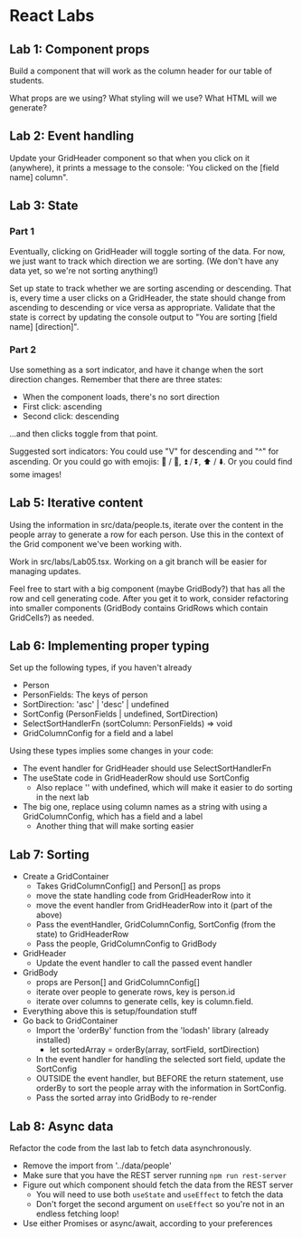 # React Labs

## Lab 1: Component props

Build a component that will work as the column header for our table of students.

What props are we using?
What styling will we use?
What HTML will we generate?

## Lab 2: Event handling

Update your GridHeader component so that when you click on it (anywhere), it prints a message to the console: 'You clicked on the [field name] column".

## Lab 3: State

### Part 1

Eventually, clicking on GridHeader will toggle sorting of the data. For now, we just want to track which direction we are sorting. (We don't have any data yet, so we're not sorting anything!)

Set up state to track whether we are sorting ascending or descending. That is, every time a user clicks on a GridHeader, the state should change from ascending to descending or vice versa as appropriate. Validate that the state is correct by updating the console output to "You are sorting [field name] [direction]".

### Part 2

Use something as a sort indicator, and have it change when the sort direction changes. Remember that there are three states:

- When the component loads, there's no sort direction
- First click: ascending
- Second click: descending

...and then clicks toggle from that point.

Suggested sort indicators: You could use "V" for descending and "^" for ascending. Or you could go with emojis: 🔼 / 🔽, ⏫ / ⏬, ⬆️ / ⬇️. Or you could find some images!

## Lab 5: Iterative content

Using the information in src/data/people.ts, iterate over the content in the people array to generate a row for each person. Use this in the context of the Grid component we've been working with.

Work in src/labs/Lab05.tsx. Working on a git branch will be easier for managing updates.

Feel free to start with a big component (maybe GridBody?) that has all the row and cell generating code. After you get it to work, consider refactoring into smaller components (GridBody contains GridRows which contain GridCells?) as needed.

## Lab 6: Implementing proper typing

Set up the following types, if you haven't already

- Person
- PersonFields: The keys of person
- SortDirection: 'asc' | 'desc' | undefined
- SortConfig (PersonFields | undefined, SortDirection)
- SelectSortHandlerFn (sortColumn: PersonFields) => void
- GridColumnConfig for a field and a label

Using these types implies some changes in your code:

- The event handler for GridHeader should use SelectSortHandlerFn
- The useState code in GridHeaderRow should use SortConfig
  - Also replace '' with undefined, which will make it easier to do sorting in the next lab
- The big one, replace using column names as a string with using a GridColumnConfig, which has a field and a label
  - Another thing that will make sorting easier

## Lab 7: Sorting

- Create a GridContainer
  - Takes GridColumnConfig[] and Person[] as props
  - move the state handling code from GridHeaderRow into it
  - move the event handler from GridHeaderRow into it (part of the above)
  - Pass the eventHandler, GridColumnConfig, SortConfig (from the state) to GridHeaderRow
  - Pass the people, GridColumnConfig to GridBody
- GridHeader
  - Update the event handler to call the passed event handler
- GridBody
  - props are Person[] and GridColumnConfig[]
  - iterate over people to generate rows, key is person.id
  - iterate over columns to generate cells, key is column.field.
- Everything above this is setup/foundation stuff
- Go back to GridContainer
  - Import the 'orderBy' function from the 'lodash' library (already installed)
    - let sortedArray = orderBy(array, sortField, sortDirection)
  - In the event handler for handling the selected sort field, update the SortConfig
  - OUTSIDE the event handler, but BEFORE the return statement, use orderBy to sort the people array with the information in SortConfig.
  - Pass the sorted array into GridBody to re-render

## Lab 8: Async data

Refactor the code from the last lab to fetch data asynchronously.

- Remove the import from '../data/people'
- Make sure that you have the REST server running `npm run rest-server`
- Figure out which component should fetch the data from the REST server
  - You will need to use both `useState` and `useEffect` to fetch the data
  - Don't forget the second argument on `useEffect` so you're not in an endless fetching loop!
- Use either Promises or async/await, according to your preferences
